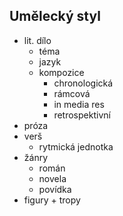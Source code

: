## Umělecký styl

- lit. dílo
  - téma
  - jazyk
  - kompozice
    - chronologická
    - rámcová
    - in media res
    - retrospektivní
- próza
- verš
  - rytmická jednotka
- žánry
  - román
  - novela
  - povídka
- figury + tropy
